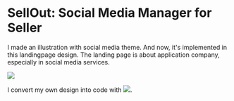 # SellOut: Social Media Manager for Seller
I made an illustration with social media theme. And now, it's implemented in this landingpage design. The landing page is about application company, especially in social media services.

<img src="https://cdn.dribbble.com/users/6347927/screenshots/17136027/media/266f5d7daf9580deb1141b53e525c50f.png?compress=1&resize=1200x900&vertical=top">

I convert my own design into code with <img src="https://th.bing.com/th/id/OIP.ljLha_hxwuePPnt9JlkX7gAAAA?pid=ImgDet&w=360&h=180&rs=1">.
